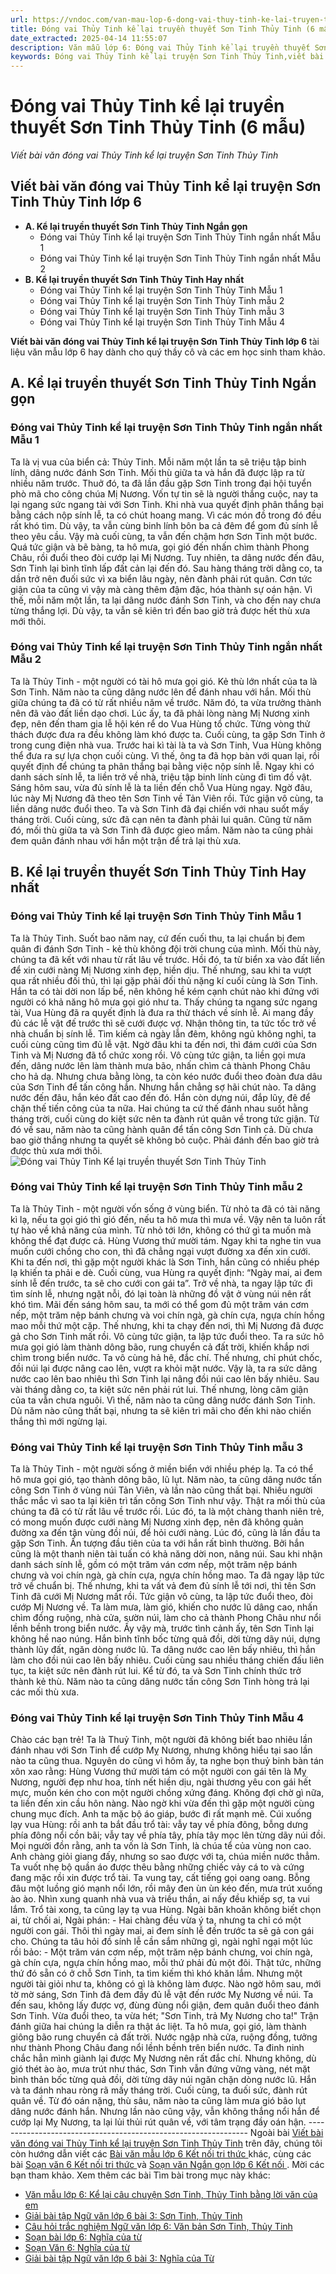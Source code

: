 ```yaml
---
url: https://vndoc.com/van-mau-lop-6-dong-vai-thuy-tinh-ke-lai-truyen-thuyet-son-tinh-thuy-tinh-141039
title: Đóng vai Thủy Tinh kể lại truyền thuyết Sơn Tinh Thủy Tinh (6 mẫu) - Viết bài văn đóng vai Thủy Tinh kể lại truyện Sơn Tinh Thủy Tinh - VnDoc.com
date_extracted: 2025-04-14 11:55:07
description: Văn mẫu lớp 6: Đóng vai Thủy Tinh kể lại truyền thuyết Sơn Tinh, Thủy Tinh giúp các bạn khám phá câu chuyện quen thuộc dưới góc độ khác qua. Mời các bạn cùng tham khảo.
keywords: Đóng vai Thủy Tinh kể lại truyện Sơn Tinh Thủy Tinh,viết bài văn Đóng vai Thủy Tinh kể lại truyện Sơn Tinh Thủy Tinh,kể lại truyền thuyết sơn tinh thủy tinh bằng lời văn của em,kể lại câu chuyện sơn tinh thủy tinh bằng lời văn của em,đóng vai thủy tinh kể lại câu chuyện sơn tinh thủy tinh,Đóng vai Thủy Tinh kể lại truyền thuyết Sơn Tinh Thủy Tinh,kể lại truyền thuyết sơn tinh thủy tinh bằng lời thủy tinh,kể lại câu chuyện sơn tinh thủy tinh bằng lời thủy tinh,kể lại truyện sơn tinh thủy tinh
---
```


# Đóng vai Thủy Tinh kể lại truyền thuyết Sơn Tinh Thủy Tinh \(6 mẫu\)
_Viết bài văn đóng vai Thủy Tinh kể lại truyện Sơn Tinh Thủy Tinh_
## **Viết bài văn đóng vai Thủy Tinh kể lại truyện Sơn Tinh Thủy Tinh lớp 6**
  * **A. Kể lại truyền thuyết Sơn Tinh Thủy Tinh Ngắn gọn**
    * Đóng vai Thủy Tinh kể lại truyện Sơn Tinh Thủy Tinh ngắn nhất Mẫu 1
    * Đóng vai Thủy Tinh kể lại truyện Sơn Tinh Thủy Tinh ngắn nhất Mẫu 2
  * **B. Kể lại truyền thuyết Sơn Tinh Thủy Tinh Hay nhất**
    * Đóng vai Thủy Tinh kể lại truyện Sơn Tinh Thủy Tinh Mẫu 1
    * Đóng vai Thủy Tinh kể lại truyện Sơn Tinh Thủy Tinh mẫu 2
    * Đóng vai Thủy Tinh kể lại truyện Sơn Tinh Thủy Tinh mẫu 3
    * Đóng vai Thủy Tinh kể lại truyện Sơn Tinh Thủy Tinh Mẫu 4

**Viết bài văn đóng vai Thủy Tinh kể lại truyện Sơn Tinh Thủy Tinh lớp 6** tài liệu văn mẫu lớp 6 hay dành cho quý thầy cô và các em học sinh tham khảo.
## **A. Kể lại truyền thuyết Sơn Tinh Thủy Tinh Ngắn gọn**
### Đóng vai Thủy Tinh kể lại truyện Sơn Tinh Thủy Tinh ngắn nhất Mẫu 1
Ta là vị vua của biển cả: Thủy Tinh. Mỗi năm một lần ta sẽ triệu tập binh lính, dâng nước đánh Sơn Tinh. Mối thù giữa ta và hắn đã được lập ra từ nhiều năm trước.
Thuở đó, ta đã lần đầu gặp Sơn Tinh trong đại hội tuyển phò mã cho công chúa Mị Nương. Vốn tự tin sẽ là người thắng cuộc, nay ta lại ngang sức ngang tài với Sơn Tinh. Khi nhà vua quyết định phân thắng bại bằng cách nộp sính lễ, ta có chút hoang mang. Vì các món đồ trong đó đều rất khó tìm. Dù vậy, ta vẫn cùng binh lính bôn ba cả đêm để gom đủ sính lễ theo yêu cầu. Vậy mà cuối cùng, ta vẫn đến chậm hơn Sơn Tinh một bước. Quá tức giận và bẽ bàng, ta hô mưa, gọi gió đến nhấn chìm thành Phong Châu, rồi đuổi theo đòi cướp lại Mị Nương. Tuy nhiên, ta dâng nước đến đâu, Sơn Tinh lại bình tĩnh lấp đất cản lại đến đó. Sau hàng tháng trời dằng co, ta dần trở nên đuối sức vì xa biển lâu ngày, nên đành phải rút quân. Cơn tức giận của ta cũng vì vậy mà càng thêm đậm đặc, hóa thành sự oán hận.
Vì thế, mỗi năm một lần, ta lại dâng nước đánh Sơn Tinh, và cho đến nay chưa từng thắng lợi. Dù vậy, ta vẫn sẽ kiên trì đến bao giờ trả được hết thù xưa mới thôi.
### Đóng vai Thủy Tinh kể lại truyện Sơn Tinh Thủy Tinh ngắn nhất Mẫu 2
Ta là Thủy Tinh - một người có tài hô mưa gọi gió. Kẻ thù lớn nhất của ta là Sơn Tinh. Năm nào ta cũng dâng nước lên để đánh nhau với hắn. Mối thù giữa chúng ta đã có từ rất nhiều năm về trước.
Năm đó, ta vừa trưởng thành nên đã vào đất liền dạo chơi. Lúc ấy, ta đã phải lòng nàng Mị Nương xinh đẹp, nên đến tham gia lễ hội kén rể do Vua Hùng tổ chức. Từng vòng thử thách được đưa ra đều không làm khó được ta. Cuối cùng, ta gặp Sơn Tinh ở trong cung điện nhà vua. Trước hai kì tài là ta và Sơn Tinh, Vua Hùng không thể đưa ra sự lựa chọn cuối cùng. Vì thế, ông ta đã họp bàn với quan lại, rồi quyết định để chúng ta phân thắng bại bằng việc nộp sính lễ. Ngay khi có danh  sách sính lễ, ta liền trở về nhà, triệu tập binh lính cùng đi tìm đồ vật. Sáng hôm sau, vừa đủ sính lễ là ta liền đến chỗ Vua Hùng ngay. Ngờ đâu, lúc này Mị Nương đã theo tên Sơn Tinh về Tản Viên rồi. Tức giận vô cùng, ta liền dâng nước đuổi theo. Ta và Sơn Tinh đã đại chiến với nhau suốt mấy tháng trời. Cuối cùng, sức đã cạn nên ta đành phải lui quân.
Cũng từ năm đó, mối thù giữa ta và Sơn Tinh đã được gieo mầm. Năm nào ta cũng phải đem quân đánh nhau với hắn một trận để trả lại thù xưa.
## **B. Kể lại truyền thuyết Sơn Tinh Thủy Tinh Hay nhất**
### **Đóng vai Thủy Tinh kể lại truyện Sơn Tinh Thủy Tinh Mẫu 1**
Ta là Thủy Tinh. Suốt bao năm nay, cứ đến cuối thu, ta lại chuẩn bị đem quân đi đánh Sơn Tinh - kẻ thù không đội trời chung của mình. Mối thù này, chúng ta đã kết với nhau từ rất lâu về trước.
Hồi đó, ta từ biển xa vào đất liền để xin cưới nàng Mị Nương xinh đẹp, hiền dịu. Thế nhưng, sau khi ta vượt qua rất nhiều đối thủ, thì lại gặp phải đối thủ nặng kí cuối cùng là Sơn Tinh. Hắn ta có tài dời non lấp bể, nên không hề kém cạnh chút nào khi đứng với người có khả năng hô mưa gọi gió như ta. Thấy chúng ta ngang sức ngang tài, Vua Hùng đã ra quyết định là đưa ra thử thách về sính lễ. Ai mang đầy đủ các lễ vật đế trước thì sẽ cưới được vợ. Nhận thông tin, ta tức tốc trở về nhà chuẩn bị sính lễ. Tìm kiếm cả ngày lẫn đêm, không ngủ không nghỉ, ta cuối cùng cũng tìm đủ lễ vật. Ngờ đâu khi ta đến nơi, thì đám cưới của Sơn Tinh và Mị Nương đã tổ chức xong rồi. Vô cùng tức giận, ta liền gọi mưa đến, dâng nước lên làm thành mưa bão, nhấn chìm cả thành Phong Châu cho hả dạ. Nhưng chưa bằng lòng, ta còn kéo nước đuổi theo đoàn đưa dâu của Sơn Tinh để tấn công hắn. Nhưng hắn chẳng sợ hãi chút nào. Ta dâng nước đến đâu, hắn kéo đất cao đến đó. Hắn còn dựng núi, đắp lũy, đê để chặn thế tiến công của ta nữa. Hai chúng ta cứ thế đánh nhau suốt hằng tháng trời, cuối cùng do kiệt sức nên ta đành rút quân về trong tức giận.
Từ đó về sau, năm nào ta cũng hành quân để tấn công Sơn Tinh cả. Dù chưa bao giờ thắng nhưng ta quyết sẽ không bỏ cuộc. Phải đánh đến bao giờ trả được thù xưa mới thôi.
![Đóng vai Thủy Tinh Kể lại truyền thuyết Sơn Tinh Thủy Tinh](https://i.vdoc.vn/data/image/2020/09/17/dong-vai-thuy-tinh-ke-lai-truyen-son-tinh-thuy-tinh.jpg)
### **Đóng vai Thủy Tinh kể lại truyện Sơn Tinh Thủy Tinh mẫu 2**
Ta là Thủy Tinh - một người vốn sống ở vùng biển. Từ nhỏ ta đã có tài năng kì lạ, nếu ta gọi gió thì gió đến, nếu ta hô mưa thì mưa về. Vậy nên ta luôn rất tự hào về khả năng của mình. Từ nhỏ tới lớn, không có thứ gì ta muốn mà không thể đạt được cả.
Hùng Vương thứ mười tám. Ngay khi ta nghe tin vua muốn cưới chồng cho con, thì đã chẳng ngại vượt đường xa đến xin cưới. Khi ta đến nơi, thì gặp một người khác là Sơn Tinh, hắn cũng có nhiều phép lạ khiến ta phải e dè. Cuối cùng, vua Hùng ra quyết định: “Ngày mai, ai đem sính lễ đến trước, ta sẽ cho cưới con gái ta”.
Trở về nhà, ta ngay lập tức đi tìm sính lễ, nhưng ngặt nỗi, đó lại toàn là những đồ vật ở vùng núi nên rất khó tìm. Mãi đến sáng hôm sau, ta mới có thể gom đủ một trăm ván cơm nếp, một trăm nệp bánh chưng và voi chín ngà, gà chín cựa, ngựa chín hồng mao mỗi thứ một cặp. Thế nhưng, khi ta chạy đến nơi, thì Mị Nương đã được gả cho Sơn Tinh mất rồi. Vô cùng tức giận, ta lập tức đuổi theo. Ta ra sức hô mưa gọi gió làm thành dông bão, rung chuyển cả đất trời, khiến khắp nơi chìm trong biển nước. Ta vô cùng hả hê, đắc chí. Thế nhưng, chỉ phút chốc, đồi núi lại được nâng cao lên, vượt ra khỏi mặt nước. Vậy là, ta ra sức dâng nước cao lên bao nhiêu thì Sơn Tinh lại nâng đồi núi cao lên bấy nhiêu. Sau vài tháng dằng co, ta kiệt sức nên phải rút lui.
Thế nhưng, lòng căm giận của ta vẫn chưa nguôi. Vì thế, năm nào ta cũng dâng nước đánh Sơn Tinh. Dù năm nào cũng thất bại, nhưng ta sẽ kiên trì mãi cho đến khi nào chiến thắng thì mới ngừng lại.
### **Đóng vai Thủy Tinh kể lại truyện Sơn Tinh Thủy Tinh mẫu 3**
Ta là Thủy Tinh - một người sống ở miền biển với nhiều phép lạ. Ta có thể hô mưa gọi gió, tạo thành dông bão, lũ lụt. Năm nào, ta cũng dâng nước tấn công Sơn Tinh ở vùng núi Tản Viên, và lần nào cũng thất bại. Nhiều người thắc mắc vì sao ta lại kiên trì tấn công Sơn Tinh như vậy. Thật ra mối thù của chúng ta đã có từ rất lâu về trước rồi.
Lúc đó, ta là một chàng thanh niên trẻ, có mong muốn được cưới nàng Mị Nương xinh đẹp, nên đã không quản đường xa đến tận vùng đồi núi, để hỏi cưới nàng. Lúc đó, cũng là lần đầu ta gặp Sơn Tinh. Ấn tượng đầu tiên của ta với hắn rất bình thường. Bởi hắn cũng là một thanh niên tài tuấn có khả năng dời non, nâng núi. Sau khi nhận danh  sách sính lễ, gồm có một trăm ván cơm nếp, một trăm nệp bánh chưng và voi chín ngà, gà chín cựa, ngựa chín hồng mao. Ta đã ngay lập tức trở về chuẩn bị. Thế nhưng, khi ta vất vả đem đủ sính lễ tới nơi, thì tên Sơn Tinh đã cưới Mị Nương mất rồi.
Tức giận vô cùng, ta lập tức đuổi theo, đòi cướp Mị Nương về. Ta làm mưa, làm gió, khiến cho nước lũ dâng cao, nhấn chìm đồng ruộng, nhà cửa, sườn núi, làm cho cả thành Phong Châu như nổi lềnh bềnh trong biển nước. Ấy vậy mà, trước tình cảnh ấy, tên Sơn Tinh lại không hề nao núng. Hắn bình tĩnh bốc từng quả đồi, dời từng dãy núi, dựng thành lũy đất, ngăn dòng nước lũ. Ta dâng nước cao lên bấy nhiêu, thì hắn làm cho đồi núi cao lên bấy nhiêu. Cuối cùng sau nhiều tháng chiến đấu liên tục, ta kiệt sức nên đành rút lui.
Kể từ đó, ta và Sơn Tinh chính thức trở thành kẻ thù. Năm nào ta cũng dâng nước tấn công Sơn Tinh hòng trả lại các mối thù xưa.
### **Đóng vai Thủy Tinh kể lại truyện Sơn Tinh Thủy Tinh Mẫu 4**
Chào các bạn trẻ\! Ta là Thuỷ Tinh, một người đã không biết bao nhiêu lần đánh nhau với Sơn Tinh để cướp Mỵ Nương, nhưng không hiểu tại sao lần nào ta cũng thua.
Nguyên do cũng vì hôm ấy, ta nghe bọn thuỷ binh bàn tán xôn xao rằng: Hùng Vương thứ mười tám có một người con gái tên là Mỵ Nương, người đẹp như hoa, tính nết hiền dịu, ngài thương yêu con gái hết mực, muốn kén cho con một người chồng xứng đáng. Không đợi chờ gì nữa, ta liền đến xin cầu hôn nàng. Nào ngờ khi vừa đến thì gặp một người cùng chung mục đích. Anh ta mặc bộ áo giáp, bước đi rất mạnh mẽ. Cúi xuống lạy vua Hùng: rồi anh ta bắt đầu trổ tài: vẫy tay về phía đông, bỗng dưng phía đông nổi cồn bãi; vẫy tay về phía tây, phía tây mọc lên từng dãy núi đồi. Mọi người đồn rằng, anh ta vốn là Sơn Tinh, là chúa tể của vùng non cao. Anh chàng giỏi giang đấy, nhưng so sao được với ta, chúa miền nước thẳm. Ta vuốt nhẹ bộ quần áo được thêu bằng những chiếc vảy cá to và cứng đang mặc rồi xin được trổ tài. Ta vung tay, cất tiếng gọi oang oang. Bỗng đâu một luồng gió mạnh nổi lớn, rồi mây đen ùn ùn kéo đến, mưa trút xuống ào ào. Nhìn xung quanh nhà vua và triều thần, ai nấy đều khiếp sợ, ta vui lắm. Trổ tài xong, ta cũng lạy tạ vua Hùng. Ngài băn khoăn không biết chọn ai, từ chối ai, Ngài phán:
\- Hai chàng đều vừa ý ta, nhưng ta chỉ có một người con gái. Thôi thì ngày mai, ai đem sính lễ đến trước ta sẽ gả con gái cho.
Chúng ta tâu hỏi đồ sính lễ cần sắm những gì, ngài nghĩ ngại một lúc rồi bảo:
\- Một trăm ván cơm nếp, một trăm nệp bánh chưng, voi chín ngà, gà chín cựa, ngựa chín hồng mao, mỗi thứ phải đủ một đôi.
Thật tức, những thứ đó sẵn có ở chỗ Sơn Tinh, ta tìm kiếm thì khó khăn lắm. Nhưng một người tài giỏi như ta, không có gì là không làm được. Nào ngờ hôm sau, mới tờ mờ sáng, Sơn Tinh đã đem đầy đủ lễ vật đến rước Mỵ Nương về núi.
Ta đến sau, không lấy được vợ, đùng đùng nổi giận, đem quân đuổi theo đánh Sơn Tinh. Vừa đuổi theo, ta vừa hét; "Sơn Tinh, trả Mỵ Nương cho ta\!" Trận đánh giữa hai chúng la diễn ra thật ác liệt. Ta hô mưa, gọi gió, làm thành giông bão rung chuyển cả đất trời. Nước ngập nhà cửa, ruộng đồng, tưởng như thành Phong Châu đang nổi lềnh bềnh trên biển nước. Ta đinh ninh chắc hẳn mình giành lại được Mỵ Nương nên rất đắc chí. Nhưng không, dù gió thét ào ào, mưa trút như thác, Sơn Tinh vẫn đứng vững vàng, nét mặt bình thản bốc từng quả đồi, dời từng dãy núi ngăn chặn dòng nước lũ. Hắn và ta đánh nhau ròng rã mấy tháng trời. Cuối cùng, ta đuối sức, đành rút quân về.
Từ đó oán nặng, thù sâu, năm nào ta cũng làm mưa gió bão lụt dâng nước đánh hắn. Nhưng lần nào cũng vậy, vẫn không thắng nổi hắn để cướp lại Mỵ Nương, ta lại lủi thủi rút quân về, với tâm trạng đầy oán hận.
\---------------------------------------------------------------
Ngoài bài [Viết bài văn đóng vai Thủy Tinh kể lại truyện Sơn Tinh Thủy Tinh](<https://vndoc.com/van-mau-lop-6-dong-vai-thuy-tinh-ke-lai-truyen-thuyet-son-tinh-thuy-tinh-141039>) trên đây, chúng tôi còn hướng dẫn viết các [ Bài văn mẫu lớp 6 Kết nối tri thức ](<https://vndoc.com/van-mau-lop6>) khác, cùng các bài [ Soạn văn 6 Kết nối tri thức ](<https://vndoc.com/mon-ngu-van-lop6>) và [ Soạn văn Ngắn gọn lớp 6 Kết nối ](<https://vndoc.com/mon-ngu-van-lop6>) . Mời các bạn tham khảo.
Xem thêm các bài Tìm bài trong mục này khác:
  * [Văn mẫu lớp 6: Kể lại câu chuyện Sơn Tinh, Thủy Tinh bằng lời văn của em](</van-mau-lop-6-ke-lai-cau-chuyen-son-tinh-thuy-tinh-bang-loi-van-cua-em-127757>)
  * [Giải bài tập Ngữ văn lớp 6 bài 3: Sơn Tinh, Thủy Tinh](</giai-bai-tap-ngu-van-lop-6-bai-3-son-tinh-thuy-tinh-137555>)
  * [Câu hỏi trắc nghiệm Ngữ văn lớp 6: Văn bản Sơn Tinh, Thủy Tinh](</cau-hoi-trac-nghiem-ngu-van-lop-6-van-ban-son-tinh-thuy-tinh-133703>)
  * [Soạn bài lớp 6: Nghĩa của từ](</soan-bai-lop-6-nghia-cua-tu-112950>)
  * [Soạn Văn 6: Nghĩa của từ](</soan-van-6-nghia-cua-tu-1470>)
  * [Giải bài tập Ngữ văn lớp 6 bài 3: Nghĩa của Từ](</giai-bai-tap-ngu-van-lop-6-bai-3-nghia-cua-tu-137560>)

